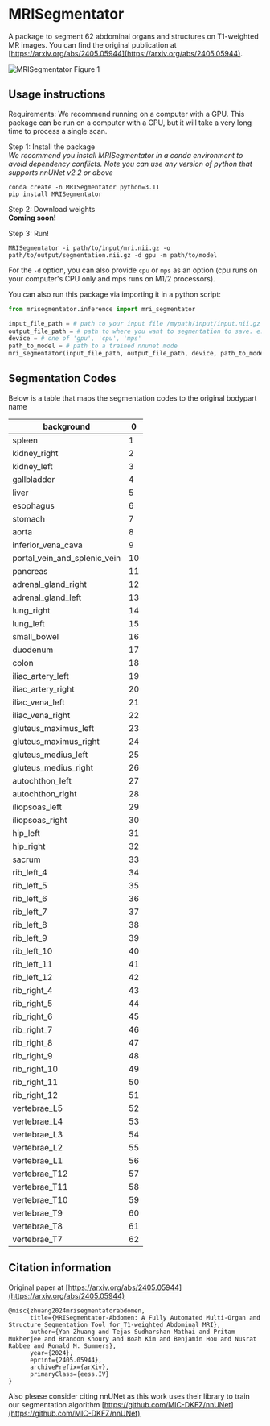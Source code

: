 # MRISegmentator

A package to segment 62 abdominal organs and structures on T1-weighted MR images. You can find the original publication at [https://arxiv.org/abs/2405.05944](https://arxiv.org/abs/2405.05944).

![MRISegmentator Figure 1](https://i.imgur.com/ydwPr6T.png)


## Usage instructions

Requirements: We recommend running on a computer with a GPU. This package can be run on a computer with a CPU, but it will take a very long time to process a single scan. 

Step 1: Install the package  
*We recommend you install MRISegmentator in a conda environment to avoid dependency conflicts. Note you can use any version of python that supports nnUNet v2.2 or above*

```
conda create -n MRISegmentator python=3.11
pip install MRISegmentator
```

Step 2: Download weights  
**Coming soon!**

Step 3: Run!
```
MRISegmentator -i path/to/input/mri.nii.gz -o path/to/output/segmentation.nii.gz -d gpu -m path/to/model
```

For the `-d` option, you can also provide `cpu` or `mps` as an option (cpu runs on your computer's CPU only and mps runs on M1/2 processors).

You can also run this package via importing it in a python script:

```py
from mrisegmentator.inference import mri_segmentator

input_file_path = # path to your input file /mypath/input/input.nii.gz
output_file_path = # path to where you want to segmentation to save. e.g. /mypath/result/out.nii.gz
device = # one of 'gpu', 'cpu', 'mps'
path_to_model = # path to a trained nnunet mode
mri_segmentator(input_file_path, output_file_path, device, path_to_model)
```

## Segmentation Codes

Below is a table that maps the segmentation codes to the original bodypart name

| background                   | 0  |
|------------------------------|----|
| spleen                       | 1  |
| kidney_right                 | 2  |
| kidney_left                  | 3  |
| gallbladder                  | 4  |
| liver                        | 5  |
| esophagus                    | 6  |
| stomach                      | 7  |
| aorta                        | 8  |
| inferior_vena_cava           | 9  |
| portal_vein_and_splenic_vein | 10 |
| pancreas                     | 11 |
| adrenal_gland_right          | 12 |
| adrenal_gland_left           | 13 |
| lung_right                   | 14 |
| lung_left                    | 15 |
| small_bowel                  | 16 |
| duodenum                     | 17 |
| colon                        | 18 |
| iliac_artery_left            | 19 |
| iliac_artery_right           | 20 |
| iliac_vena_left              | 21 |
| iliac_vena_right             | 22 |
| gluteus_maximus_left         | 23 |
| gluteus_maximus_right        | 24 |
| gluteus_medius_left          | 25 |
| gluteus_medius_right         | 26 |
| autochthon_left              | 27 |
| autochthon_right             | 28 |
| iliopsoas_left               | 29 |
| iliopsoas_right              | 30 |
| hip_left                     | 31 |
| hip_right                    | 32 |
| sacrum                       | 33 |
| rib_left_4                   | 34 |
| rib_left_5                   | 35 |
| rib_left_6                   | 36 |
| rib_left_7                   | 37 |
| rib_left_8                   | 38 |
| rib_left_9                   | 39 |
| rib_left_10                  | 40 |
| rib_left_11                  | 41 |
| rib_left_12                  | 42 |
| rib_right_4                  | 43 |
| rib_right_5                  | 44 |
| rib_right_6                  | 45 |
| rib_right_7                  | 46 |
| rib_right_8                  | 47 |
| rib_right_9                  | 48 |
| rib_right_10                 | 49 |
| rib_right_11                 | 50 |
| rib_right_12                 | 51 |
| vertebrae_L5                 | 52 |
| vertebrae_L4                 | 53 |
| vertebrae_L3                 | 54 |
| vertebrae_L2                 | 55 |
| vertebrae_L1                 | 56 |
| vertebrae_T12                | 57 |
| vertebrae_T11                | 58 |
| vertebrae_T10                | 59 |
| vertebrae_T9                 | 60 |
| vertebrae_T8                 | 61 |
| vertebrae_T7                 | 62 |

## Citation information

Original paper at [https://arxiv.org/abs/2405.05944](https://arxiv.org/abs/2405.05944)

```
@misc{zhuang2024mrisegmentatorabdomen,
      title={MRISegmentator-Abdomen: A Fully Automated Multi-Organ and Structure Segmentation Tool for T1-weighted Abdominal MRI}, 
      author={Yan Zhuang and Tejas Sudharshan Mathai and Pritam Mukherjee and Brandon Khoury and Boah Kim and Benjamin Hou and Nusrat Rabbee and Ronald M. Summers},
      year={2024},
      eprint={2405.05944},
      archivePrefix={arXiv},
      primaryClass={eess.IV}
}
```

Also please consider citing nnUNet as this work uses their library to train our segmentation algorithm [https://github.com/MIC-DKFZ/nnUNet](https://github.com/MIC-DKFZ/nnUNet)